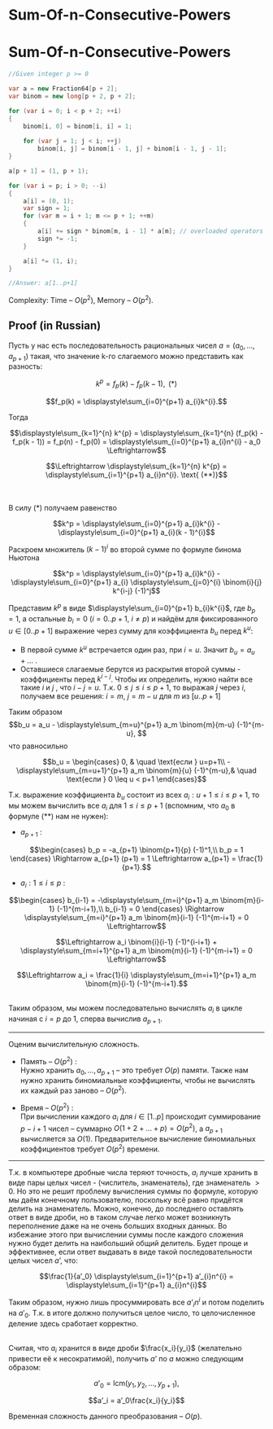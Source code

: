 # Sum-Of-n-Consecutive-Powers

# Sum-Of-n-Consecutive-Powers

```csharp
//Given integer p >= 0

var a = new Fraction64[p + 2];
var binom = new long[p + 2, p + 2];

for (var i = 0; i < p + 2; ++i)
{
    binom[i, 0] = binom[i, i] = 1;
    
    for (var j = 1; j < i; ++j)
        binom[i, j] = binom[i - 1, j] + binom[i - 1, j - 1];
}

a[p + 1] = (1, p + 1);

for (var i = p; i > 0; --i)
{
    a[i] = (0, 1);
    var sign = 1;
    for (var m = i + 1; m <= p + 1; ++m)
    {
        a[i] += sign * binom[m, i - 1] * a[m]; // overloaded operators * and + with division by GCD
        sign *= -1;
    }

    a[i] *= (1, i);
}

//Answer: a[1..p+1]

```
Complexity: Time – $O(p^2)$, Memory – $O(p^2)$.

## Proof (in Russian)

Пусть у нас есть последовательность рациональных чисел $a = (a_0, \ldots, a_{p+1})$ такая, что значение k-го слагаемого можно представить как разность:

```math 
k^p = f_p(k) - f_p(k - 1),  \text{ (*)}
``` 
```math 
f_p(k) = \displaystyle\sum_{i=0}^{p+1} a_{i}k^{i}.
``` 
Тогда 
```math
\displaystyle\sum_{k=1}^{n} k^{p} = \displaystyle\sum_{k=1}^{n} (f_p(k) - f_p(k - 1)) = f_p(n) - f_p(0)
= \displaystyle\sum_{i=0}^{p+1} a_{i}n^{i} - a_0
\Leftrightarrow
```
```math
\Leftrightarrow
\displaystyle\sum_{k=1}^{n} k^{p} = \displaystyle\sum_{i=1}^{p+1} a_{i}n^{i}. \text{ (**)}
```
\
\
В силу $\text{(*)}$ получаем равенство
```math
k^p = \displaystyle\sum_{i=0}^{p+1} a_{i}k^{i} - \displaystyle\sum_{i=0}^{p+1} a_{i}(k - 1)^{i}
```

Раскроем множитель $(k-1)^i$ во второй сумме по формуле бинома Ньютона
```math
k^p = \displaystyle\sum_{i=0}^{p+1} a_{i}k^{i} - \displaystyle\sum_{i=0}^{p+1} a_{i} \displaystyle\sum_{j=0}^{i} \binom{i}{j} k^{i-j} (-1)^j
```
Представим $k^p$ в виде $\displaystyle\sum_{i=0}^{p+1} b_{i}k^{i}$, где $b_p = 1$, а остальные $b_i = 0$ $(i=0..p+1,$ $i \neq p)$ и найдём для фиксированного $u \in [0..p+1]$ выражение через сумму для коэффициента $b_u$ перед $k^u$:
* В первой сумме $k^u$ встречается один раз, при $i=u$. Значит $b_u = a_u + \ldots$ .
* Оставшиеся слагаемые берутся из раскрытия второй суммы - коэффициенты перед $k^{i-j}$. Чтобы их определить, нужно найти все такие $i$ и $j$ , что $i - j = u$. Т.к. $0 \leq j \leq i \leq p + 1$, то выражая $j$ через $i$, получаем все решения: $i = m$, $j = m - u$ для $m$ из $[u..p+1]$
<!-- end of the list -->
Таким образом
$$b_u = a_u - \displaystyle\sum_{m=u}^{p+1} a_m \binom{m}{m-u} (-1)^{m-u}, $$
что равносильно
```math
b_u =
  \begin{cases}
    0,                                                             & \quad \text{если } u=p+1\\
    -\displaystyle\sum_{m=u+1}^{p+1} a_m \binom{m}{u} (-1)^{m-u},& \quad \text{если } 0 \leq u < p+1
  \end{cases}
```
Т.к. выражение коэффициента $b_u$ состоит из всех $a_i : u+1 \leq i \leq p + 1$, то мы можем вычислить все $a_i$ для $1 \leq i \leq p+1$ (вспомним, что $a_0$ в формуле $\text{(**)}$ нам не нужен):
* $a_{p+1}$ :<br>
```math
\begin{cases}
  b_p = -a_{p+1} \binom{p+1}{p} (-1)^1,\\
  b_p = 1
\end{cases}
\Rightarrow
a_{p+1} (p+1) = 1
\Leftrightarrow
a_{p+1} = \frac{1}{p+1}.
```
* $a_{i} : 1 \leq i \leq p$ :<br>
```math
\begin{cases}
  b_{i-1} = -\displaystyle\sum_{m=i}^{p+1} a_m \binom{m}{i-1} (-1)^{m-i+1},\\
  b_{i-1} = 0
\end{cases}
\Rightarrow
\displaystyle\sum_{m=i}^{p+1} a_m \binom{m}{i-1} (-1)^{m-i+1} = 0
\Leftrightarrow
```
```math
\Leftrightarrow
a_i \binom{i}{i-1} (-1)^{i-i+1} + \displaystyle\sum_{m=i+1}^{p+1} a_m \binom{m}{i-1} (-1)^{m-i+1} = 0
\Leftrightarrow
```
```math
\Leftrightarrow
a_i = \frac{1}{i} \displaystyle\sum_{m=i+1}^{p+1} a_m \binom{m}{i-1} (-1)^{m-i+1}.
```
<br> Таким образом, мы можем последовательно вычислять $a_i$ в цикле начиная c $i = p$ до $1$, сперва вычислив $a_{p+1}$. 

------------------------------------
Оценим вычислительную сложность.<br>
* Память – $O(p^2)$ :<br> 
  Нужно хранить $a_0, \ldots, a_{p+1}$ – это требует $O(p)$ памяти. Также нам нужно хранить биномиальные коэффициенты, чтобы не вычислять их каждый раз заново – $O(p^2)$.

* Время – $O(p^2)$ : <br> 
  При вычислении каждого $a_i$ для $i \in [1..p]$ происходит суммирование $p - i + 1$ чисел – суммарно $O(1 + 2 + \ldots + p) = O(p^2)$, а $a_{p+1}$ вычисляется за $O(1)$. Предварительное вычисление биномиальных коэффициентов требует $O(p^2)$ времени. 
  
------------------------------------

Т.к. в компьютере дробные числа теряют точность, $a_i$ лучше хранить в виде пары целых чисел - (числитель, знаменатель), где знаменатель $> 0$. Но это не решит проблему вычисления суммы по формуле, которую мы даём конечному пользователю, поскольку всё равно придётся делить на знаменатель. Можно, конечно, до последнего оставлять ответ в виде дроби, но в таком случае легко может возникнуть переполнение даже на не очень больших входных данных. Во избежание этого при вычислении суммы после каждого сложения нужно будет делить на наибольший общий делитель. Будет проще и эффективнее, если ответ выдавать в виде такой последовательности целых чисел $a’$, что: 
```math
\frac{1}{a’_0} \displaystyle\sum_{i=1}^{p+1} a’_{i}n^{i} = \displaystyle\sum_{i=1}^{p+1} a_{i}n^{i}
```
Таким образом, нужно лишь просуммировать все $a’_i n^i$ и потом поделить на $a'_0$. Т.к. в итоге должно получиться целое число, то целочисленное деление здесь сработает корректно.

<br> Считая, что $a_i$ хранится в виде дроби $\frac{x_i}{y_i}$ (желательно привести её к несократимой), получить $a’$ по $a$ можно следующим образом:
```math
a’_0 = \text{lcm}(y_1,y_2, \ldots, y_{p+1}),
```
```math
a’_i = a’_0\frac{x_i}{y_i}
```
Временная сложность данного преобразования – $O(p)$.
